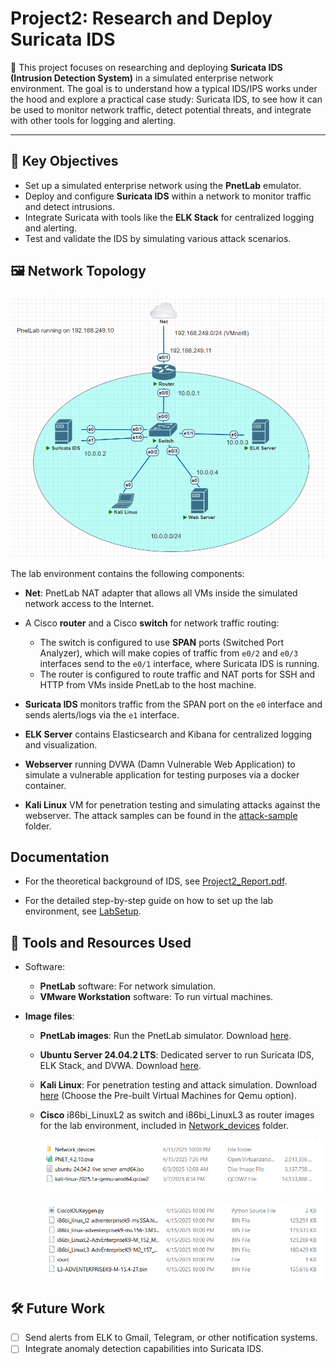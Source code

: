 # Project2: Research and Deploy Suricata IDS

📌 This project focuses on researching and deploying **Suricata IDS (Intrusion Detection System)** in a simulated enterprise network environment. The goal is to understand how a typical IDS/IPS works under the hood and explore a practical case study: Suricata IDS, to see how it can be used to monitor network traffic, detect potential threats, and integrate with other tools for logging and alerting.

---

## 🎯 Key Objectives
- Set up a simulated enterprise network using the **PnetLab** emulator.
- Deploy and configure **Suricata IDS** within a network to monitor traffic and detect intrusions.
- Integrate Suricata with tools like the **ELK Stack** for centralized logging and alerting.
- Test and validate the IDS by simulating various attack scenarios.

## 🖼️ Network Topology

![Network Topology](assets/NetworkTopology.png)

The lab environment contains the following components:

- **Net**: PnetLab NAT adapter that allows all VMs inside the simulated network access to the Internet.

- A Cisco **router** and a Cisco **switch** for network traffic routing:

    - The switch is configured to use **SPAN** ports (Switched Port Analyzer), which will make copies of traffic from `e0/2` and `e0/3` interfaces send to the `e0/1` interface, where Suricata IDS is running.
    - The router is configured to route traffic and NAT ports for SSH and HTTP from VMs inside PnetLab to the host machine.
  
- **Suricata IDS** monitors traffic from the SPAN port on the `e0` interface and sends alerts/logs via the `e1` interface.
- **ELK Server** contains Elasticsearch and Kibana for centralized logging and visualization.
- **Webserver** running DVWA (Damn Vulnerable Web Application) to simulate a vulnerable application for testing purposes via a docker container.

- **Kali Linux** VM for penetration testing and simulating attacks against the webserver. The attack samples can be found in the [attack-sample](./attack-sample/) folder.

## Documentation

- For the theoretical background of IDS, see [Project2_Report.pdf](Project2_Report.pdf).

- For the detailed step-by-step guide on how to set up the lab environment, see [LabSetup](./LabSetup/).

## 🧰 Tools and Resources Used

- Software:

  - **PnetLab** software: For network simulation.
  - **VMware Workstation** software: To run virtual machines.
 
- **Image files**:
  - **PnetLab images**: Run the PnetLab simulator. Download [here](https://pnetlab.com/pages/download).
  
  - **Ubuntu Server 24.04.2 LTS**: Dedicated server to run Suricata IDS, ELK Stack, and DVWA. Download [here](https://ubuntu.com/download/server).
  
  - **Kali Linux**: For penetration testing and attack simulation. Download [here](https://www.kali.org/get-kali/#kali-virtual-machines) (Choose the Pre-built Virtual Machines for Qemu option).
  
  - **Cisco** i86bi_LinuxL2 as switch and i86bi_LinuxL3 as router images for the lab environment, included in [Network_devices](./ISO_Files/Network_devices/) folder.

    ![alt text](assets/image.png)

    ![alt text](assets/image-1.png)

## 🛠️ Future Work
- [ ] Send alerts from ELK to Gmail, Telegram, or other notification systems.
- [ ] Integrate anomaly detection capabilities into Suricata IDS.
